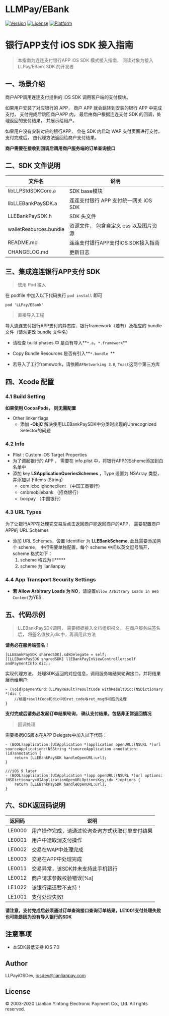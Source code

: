 # LLMPay/EBank

[![Version](https://img.shields.io/cocoapods/v/LLPay.svg?style=flat)](https://cocoapods.org/pods/LLPay)
[![License](https://img.shields.io/cocoapods/l/LLPay.svg?style=flat)](https://cocoapods.org/pods/LLPay)
[![Platform](https://img.shields.io/cocoapods/p/LLMPay.svg?style=flat)](https://cocoapods.org/pods/LLPay)

# 银行APP支付 iOS SDK 接入指南

> 本指南为连连支付银行APP iOS SDK 模式接入指南， 阅读对象为接入 LLPay/EBank SDK 的开发者  

## 一、场景介绍
商户APP调用连连支付提供的 iOS SDK 调用客户端的支付模块。

如果用户安装了对应银行的 APP， 商户 APP 就会跳转到安装的银行 APP 中完成支付， 支付完成后跳回商户APP 内， 最后由商户根据连连支付 SDK 的回调，处理返回的支付结果， 并展示给用户。

如果用户没有安装对应的银行APP， 会在 SDK 内启动 WAP 支付页面进行支付， 支付完成后， 由代理方法返回给商户支付结果。

**商户需要在接收到回调后调用商户服务端的订单查询接口**

## 二、SDK 文件说明

|文件名|                       说明|
|------------------           |-------------------                   |
|libLLPStdSDKCore.a            |	SDK base模块                        |
|libLLEBankPaySDK.a                  |	连连支付银行 APP 支付统一网关 iOS SDK  |
|LLEBankPaySDK.h                 |	SDK 头文件                           |
|walletResources.bundle      |  资源文件， 包含自定义 css 以及图片资源   |
|README.md                		|	连连支付银行APP支付iOS SDK接入指南|
|CHANGELOG.md                 |	更新日志                              |

## 三、集成连连银行APP支付 SDK

> 使用 Pod 接入

在 podfile 中加入以下代码执行 `pod install` 即可

`pod 'LLPay/EBank'`

> 直接导入工程

导入连连支付银行APP支付的静态库、银行framework（若有）及相应的 bundle 文件（请勿更改 bundle 文件名）

- 请检查 build phases 中 是否有导入**`*.a`，`*.framework`**

- Copy Bundle Resources  是否有引入**`*.bundle `**
- 若导入了工行framework，请依赖`AFNetworking 3.0`, `Toast`这两个第三方库


## 四、Xcode 配置

### 4.1 Build Setting 

**如果使用 CocoaPods， 则无需配置**

* Other linker flags  
	* 添加 **-ObjC**  解决使用LLEBankPaySDK中分类时出现的Unrecognized Selector的问题
	
### 4.2 Info

* Plist : Custom iOS Target Properties
* 为了调起银行的 APP ， 需要在 info.plist 中，将银行APP的Scheme添加到白名单中
* 添加 key **LSApplicationQueriesSchemes** ，Type 设置为 NSArray 类型， 并添加以下items (String)
	* com.icbc.iphoneclient   （中国工商银行）
	* cmbmobilebank   （招商银行）
	* bocpay    （中国银行）

### 4.3 URL Types

为了让银行APP在处理完交易后点击返回商户能返回商户的APP， 需要配置商户APP的 URL Schemes

* 添加 URL Schemes，设置 Identifier 为 **LLEBankScheme**, 此处需要添加两个 scheme，  中行需要单独配置，每个 scheme 中间以英文逗号隔开，scheme 格式如下：
	1. scheme 格式为 ll*****
	2. scheme 为 lianlianpay
	
### 4.4 App Transport Security Settings

* **若 Allow Arbitrary Loads 为 NO**，请设置`Allow Arbitrary Loads in Web Content`为YES

## 五、代码示例

> LLEBankPaySDK调用， 需要根据接入文档组织报文， 在商户服务端签名后， 将签名值放入dic中，再调用此方法

**请务必在服务端签名！**

```objc
[LLEBankPaySDK sharedSDK].sdkDelegate = self;
[[LLEBankPaySDK sharedSDK] llEBankPayInViewController:self andPaymentInfo:dic];
```

实现代理方法， 处理SDK返回的对应信息，调用服务端结果轮询接口，并将结果展示给用户:

```objc
- (void)paymentEnd:(LLPayResult)resultCode withResultDic:(NSDictionary *)dic {
    //根据resultCode和dic中的ret_code与ret_msg作相应的处理
}
```

**支付完成后请务必发起订单结果轮询， 确认支付结果，包括非正常返回情况**

> 回调处理  


需要根据iOS版本在APP Delegate中加入以下代码：

```objc
- (BOOL)application:(UIApplication *)application openURL:(NSURL *)url sourceApplication:(NSString *)sourceApplication annotation:(id)annotation {
    return [LLEBankPaySDK handleOpenURL:url];
}

///iOS 9 later
- (BOOL)application:(UIApplication *)app openURL:(NSURL *)url options:(NSDictionary<UIApplicationOpenURLOptionsKey,id> *)options {
    return [LLEBankPaySDK handleOpenURL:url];
}
```


## 六、SDK返回码说明

|返回码|说明|
|-----|-----|
|  LE0000  |  用户操作完成，请通过轮询查询方式获取订单支付结果  |
|	LE0001	|   用户中途取消支付操作|
|  LE0002  |  交易在WAP中处理完成  |
|  LE0003  |  交易在APP中处理完成  |
|  LE0011  |  交易异常，该SDK并未支持此手机银行  |
|  LE0012  |  商户请求参数校验错误[%s]  |
|  LE1022  |  该银行渠道暂不支持！  |
|  LE1001  |  支付处理失败! |

**请注意，支付完成后必须通过订单查询接口查询订单结果，LE1001支付处理失败也可能是因为没有导入银行的SDK**

## 注意事项
* 本SDK最低支持 iOS 7.0

## Author

LLPayiOSDev, iosdev@lianlianpay.com

## License

© 2003-2020 Lianlian Yintong Electronic Payment Co., Ltd. All rights reserved.

